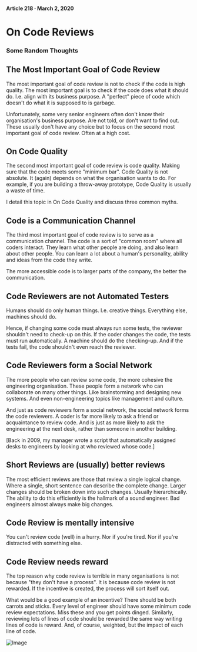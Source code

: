 #### Article 218 · March 2, 2020

# On Code Reviews

### Some Random Thoughts

## The Most Important Goal of Code Review

The most important goal of code review is not to check if the code is high quality. The most important goal is to check if the code does what it should do. I.e. align with its business purpose. A "perfect" piece of code which doesn't do what it is supposed to is garbage.

Unfortunately, some very senior engineers often don't know their organisation's business purpose. Are not told, or don't want to find out. These usually don't have any choice but to focus on the second most important goal of code review. Often at a high cost.

## On Code Quality

The second most important goal of code review is code quality. Making sure that the code meets some "minimum bar". Code Quality is not absolute. It (again) depends on what the organisation wants to do. For example, if you are building a throw-away prototype, Code Quality is usually a waste of time.

I detail this topic in On Code Quality and discuss three common myths.

## Code is a Communication Channel

The third most important goal of code review is to serve as a communication channel. The code is a sort of "common room" where all coders interact. They learn what other people are doing, and also learn about other people. You can learn a lot about a human's personality, ability and ideas from the code they write.

The more accessible code is to larger parts of the company, the better the communication.

## Code Reviewers are not Automated Testers

Humans should do only human things. I.e. creative things. Everything else, machines should do.

Hence, if changing some code must always run some tests, the reviewer shouldn't need to check-up on this. If the coder changes the code, the tests must run automatically. A machine should do the checking-up. And if the tests fail, the code shouldn't even reach the reviewer.

## Code Reviewers form a Social Network

The more people who can review some code, the more cohesive the engineering organisation. These people form a network who can collaborate on many other things. Like brainstorming and designing new systems. And even non-engineering topics like management and culture.

And just as code reviewers form a social network, the social network forms the code reviewers. A coder is far more likely to ask a friend or acquaintance to review code. And is just as more likely to ask the engineering at the next desk, rather than someone in another building.

[Back in 2009, my manager wrote a script that automatically assigned desks to engineers by looking at who reviewed whose code.]

## Short Reviews are (usually) better reviews

The most efficient reviews are those that review a single logical change. Where a single, short sentence can describe the complete change. Larger changes should be broken down into such changes. Usually hierarchically. The ability to do this efficiently is the hallmark of a sound engineer. Bad engineers almost always make big changes.

## Code Review is mentally intensive

You can't review code (well) in a hurry. Nor if you're tired. Nor if you're distracted with something else.

## Code Review needs reward

The top reason why code review is terrible in many organisations is not because "they don't have a process". It is because code review is not rewarded. If the incentive is created, the process will sort itself out.

What would be a good example of an incentive? There should be both carrots and sticks. Every level of engineer should have some minimum code review expectations. Miss these and you get points dinged. Similarly, reviewing lots of lines of code should be rewarded the same way writing lines of code is reward. And, of course, weighted, but the impact of each line of code.

![Image](https://cdn-images-1.medium.com/max/800/1*pCT1z39epd_K9Pd3bcsYPg.jpeg)